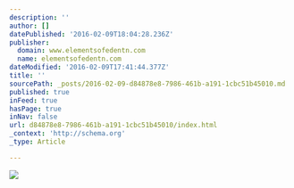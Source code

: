 ```yaml
---
description: ''
author: []
datePublished: '2016-02-09T18:04:28.236Z'
publisher:
  domain: www.elementsofedentn.com
  name: elementsofedentn.com
dateModified: '2016-02-09T17:41:44.377Z'
title: ''
sourcePath: _posts/2016-02-09-d84878e8-7986-461b-a191-1cbc51b45010.md
published: true
inFeed: true
hasPage: true
inNav: false
url: d84878e8-7986-461b-a191-1cbc51b45010/index.html
_context: 'http://schema.org'
_type: Article

---
```

![](http://res.cloudinary.com/hrscywv4p/image/upload/c_fill,g_faces:center,h_140,w_140/k9uio5fxt6jsfv6lcvw0.jpg)